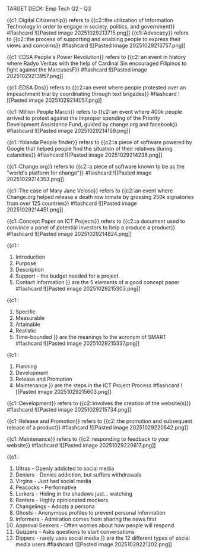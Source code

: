TARGET DECK: Emp Tech Q2 - Q3

{{c1::Digital Citizenship}} refers to {{c2::the utilization of Information Technology in order to engage in society, politics, and government}} #flashcard 
![[Pasted image 20251029213715.png]]
{{c1::Advocacy}} refers to {{c2::the process of supporting and enabling people to express their views and concerns}} #flashcard 
![[Pasted image 20251029213757.png]]




{{c1::EDSA People's Power Revolution}} refers to {{c2::an event in history where Radyo Veritas with the help of Cardinal Sin encouraged Filipinos to fight against the MarcusesF}} #flashcard 
![[Pasted image 20251029213957.png]]


{{c1::EDSA Dos}} refers to {{c2::an event where people protested over an impeachment trial by coordinating through text brigades}} #flashcard 
![[Pasted image 20251029214057.png]]

{{c1::Million People March}} refers to {{c2::an event where 400k people arrived to protest against the improper spending of the Priority Development Assistance Fund, guided by change.org and facebook}} #flashcard 
![[Pasted image 20251029214159.png]]




{{c1::Yolanda People finder}} refers to {{c2::a piece of software powered by Google that helped people find the situation of their relatives during calamities}} #flashcard 
![[Pasted image 20251029214238.png]]




{{c1::Change.org}} refers to {{c2::a piece of software known to be as the "world's platform for change"}} #flashcard 
![[Pasted image 20251029214353.png]]


{{c1::The case of Mary Jane Veloso}} refers to {{c2::an event where Change.org helped release a death row inmate by grossing 250k signatories from over 125 countries}} #flashcard 
![[Pasted image 20251029214451.png]]



{{c1::Concept Paper on ICT Projects}} refers to {{c2::a document used to convince a panel of potential investors to help a produce a product}} #flashcard 
![[Pasted image 20251029214824.png]]




{{c1::
1. Introduction
2. Purpose
3. Description
4. Support - the budget needed for a project
5. Contact Information
}} are the 5 elements of a good concept paper #flashcard
![[Pasted image 20251029215303.png]]


{{c1::
1. Specific
2. Measurable
3. Attainable
4. Realistic
5. Time-bounded
}} are the meanings to the acronym of SMART #flashcard
![[Pasted image 20251029215337.png]]




{{c1::
1. Planning
2. Development
3. Release and Promotion
4. Maintenance
}} are the steps in the ICT Project Process #flashcard
![[Pasted image 20251029215603.png]]


{{c1::Development}} refers to {{c2::involves the creation of the website(s)}} #flashcard 
![[Pasted image 20251029215734.png]]


{{c1::Release and Promotion}} refers to {{c2::the promotion and subsequent release of a product}} #flashcard 
![[Pasted image 20251029220542.png]]


{{c1::Maintenance}} refers to {{c2::responding to feedback to your website}} #flashcard 
![[Pasted image 20251029220617.png]]


{{c1::
1. Ultras - Openly addicted to social media
2. Deniers - Denies addiction, but suffers withdrawals
3. Virgins - Just had social media
4. Peacocks - Performative
5. Lurkers - Hiding in the shadows just... watching
6. Ranters - Highly opinionated mockers 
7. Changelings - Adopts a persona
8. Ghosts - Anonymous profiles to prevent personal information
9. Informers - Admiration comes from sharing the news first
10. Approval Seekers - Often worries about how people will respond
11. Quizzers - Asks questions to start conversations
12. Dippers - rarely uses social media
}} are the 12 different types of social media users #flashcard
![[Pasted image 20251029221202.png]]






























